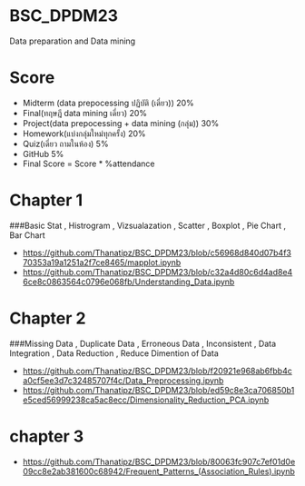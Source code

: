 # BSC_DPDM23
Data preparation and Data mining
# Score

* Midterm (data prepocessing ปฏิบัติ (เดี่ยว)) 20%
* Final(ทฤษฎี data mining เดี่ยว) 20%
* Project(data prepocessing + data mining (กลุ่ม)) 30%
* Homework(แบ่งกลุ่มใหม่ทุกครั้ง) 20%
* Quiz(เดี่ยว ถามในห้อง) 5%
* GitHub 5%
* Final Score = Score * %attendance
# Chapter 1
###Basic Stat , Histrogram , Vizsualazation , Scatter , Boxplot , Pie Chart , Bar Chart
* https://github.com/Thanatipz/BSC_DPDM23/blob/c56968d840d07b4f370353a19a1251a2f7ce8465/mapplot.ipynb 
* https://github.com/Thanatipz/BSC_DPDM23/blob/c32a4d80c6d4ad8e46ce8c0863564c0796e068fb/Understanding_Data.ipynb
# Chapter 2
###Missing Data , Duplicate Data , Erroneous Data , Inconsistent , Data Integration , Data Reduction , Reduce Dimention of Data
* https://github.com/Thanatipz/BSC_DPDM23/blob/f20921e968ab6fbb4ca0cf5ee3d7c32485707f4c/Data_Preprocessing.ipynb
* https://github.com/Thanatipz/BSC_DPDM23/blob/ed59c8e3ca706850b1e5ced56999238ca5ac8ecc/Dimensionality_Reduction_PCA.ipynb
# chapter 3
* https://github.com/Thanatipz/BSC_DPDM23/blob/80063fc907c7ef01d0e09cc8e2ab381600c68942/Frequent_Patterns_(Association_Rules).ipynb
